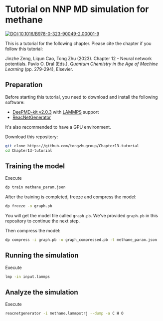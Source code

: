 # Tutorial on NNP MD simulation for methane

[![DOI:10.1016/B978-0-323-90049-2.00001-9](https://img.shields.io/badge/DOI-10.1016%2FB978--0--323--90049--2.00001--9-blue)](https://doi.org/10.1016/B978-0-323-90049-2.00001-9)

This is a tutorial for the following chapter. Please cite the chapter if you follow this tutorial:

Jinzhe Zeng, Liqun Cao, Tong Zhu (2023). Chapter 12 - Neural network potentials. Pavlo O. Dral (Eds.), _Quantum Chemistry in the Age of Machine Learning_ (pp. 279-294), Elsevier.

## Preparation

Before starting this tutorial, you need to download and install the following software:

- [DeePMD-kit v2.0.3](https://github.com/deepmodeling/deepmd-kit/releases/tag/v2.0.3) with [LAMMPS](https://github.com/lammps/lammps) support
- [ReacNetGenerator](https://github.com/tongzhugroup/reacnetgenerator)

It's also recommended to have a GPU environment.

Download this repository:

```sh
git clone https://github.com/tongzhugroup/Chapter13-tutorial
cd Chapter13-tutorial
```

## Training the model

Execute

```sh
dp train methane_param.json
```

After the training is completed, freeze and compress the model:

```sh
dp freeze -o graph.pb
```

You will get the model file called `graph.pb`. We've provided `graph.pb` in this repository to continue the next step.

Then compress the model:
```sh
dp compress -i graph.pb -o graph_compressed.pb -t methane_param.json
```

## Running the simulation

Execute

```sh
lmp -in input.lammps
```

## Analyze the simulation

Execute

```sh
reacnetgenerator -i methane.lammpstrj --dump -a C H O
```

